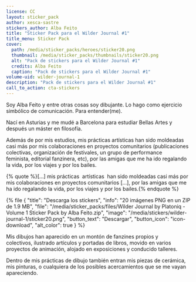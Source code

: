 ```yaml
---
license: CC
layout: sticker_pack
author: xesca-sastre
stickers_author: Alba Feito
title: "Sticker Pack para el Wilder Journal #1"
title_menu: Sticker Pack
cover:
  path: /media/sticker_packs/heroes/sticker20.png
  thumbnail: /media/sticker_packs/thumbnails/sticker20.png
  alt: "Pack de stickers para el Wilder Journal #1"
  credits: Alba Feito
  caption: "Pack de stickers para el Wilder Journal #1"
volume-uid: wilder-journal-1
description: "Pack de stickers para el Wilder Journal #1"
call_to_action: cta-stickers
---
```

Soy Alba Feito y entre otras cosas soy dibujante. Lo hago como ejercicio simbólico de comunicación. Para entender(me).

Nací en Asturias y me mudé a Barcelona para estudiar Bellas Artes y después un máster en filosofía.

Además de por mis estudios, mis prácticas artísticas han sido moldeadas casi más por mis colaboraciones en proyectos comunitarios (publicaciones colectivas, organización de festivales, un grupo de performance feminista, editorial fanzinera, etc), por las amigas que me ha ido regalando la vida, por los viajes y por los bailes.

{% quote %}[...] mis prácticas   artísticas   han sido moldeadas casi más por mis colaboraciones en proyectos comunitarios [...], por las amigas que me ha ido regalando la vida, por los viajes y por los bailes.{% endquote %}

{% file { "title": "Descarga los stickers", "info": "20 imágenes PNG en un ZIP de 1.9 MB", "file": "/media/sticker_packs/files/Wilder Journal by Platoniq - Volume 1 Sticker Pack by Alba Feito.zip", "image": "/media/stickers/wilder-journal-1/sticker20.png", "button_text": "Descargar", "button_icon": "icon-download", "alt_color": true } %}

Mis dibujos han aparecido en un montón de fanzines propios y colectivos, ilustrado artículos y portadas de libros, movido en varios proyectos de animación, alojado en exposiciones y conducido talleres. 

Dentro de mis prácticas de dibujo también entran mis piezas de cerámica, mis pinturas, o cualquiera de los posibles acercamientos que se me vayan apareciendo.